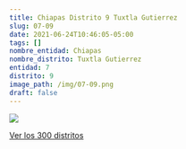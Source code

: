 ```yaml
---
title: Chiapas Distrito 9 Tuxtla Gutierrez
slug: 07-09
date: 2021-06-24T10:46:05-05:00
tags: []
nombre_entidad: Chiapas
nombre_distrito: Tuxtla Gutierrez
entidad: 7
distrito: 9
image_path: /img/07-09.png
draft: false
---
```


![](/img/07-09.png)

[Ver los 300 distritos](/docs/elecciones-2021)
